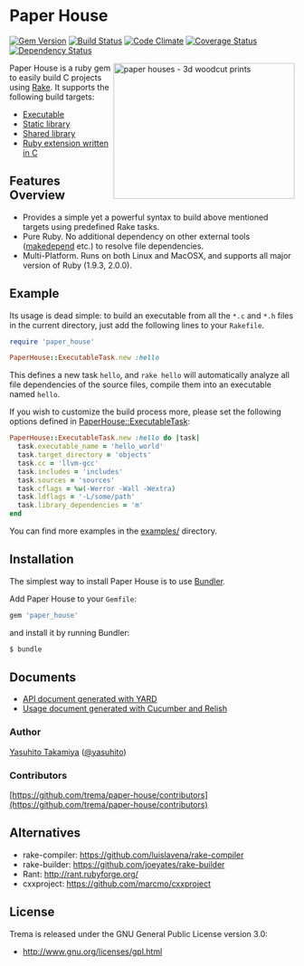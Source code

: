 Paper House
===========
[![Gem Version](https://badge.fury.io/rb/paper_house.png)](http://badge.fury.io/rb/paper_house)
[![Build Status](https://travis-ci.org/trema/paper-house.png?branch=develop)](https://travis-ci.org/trema/paper-house)
[![Code Climate](https://codeclimate.com/github/trema/paper-house.png)](https://codeclimate.com/github/trema/paper-house)
[![Coverage Status](https://coveralls.io/repos/trema/paper-house/badge.png?branch=develop)](https://coveralls.io/r/trema/paper-house)
[![Dependency Status](https://gemnasium.com/trema/paper-house.png)](https://gemnasium.com/trema/paper-house)

<a href="http://www.flickr.com/photos/studiobeerhorst/8221979536/" title="paper houses - 3d woodcut prints by Rick&Brenda Beerhorst, on Flickr"><img src="http://farm9.staticflickr.com/8202/8221979536_60404c309d_n.jpg" width="320" height="240" alt="paper houses - 3d woodcut prints" align="right"></a>

Paper House is a ruby gem to easily build C projects using [Rake](https://github.com/jimweirich/rake). It supports the following build targets:

 * [Executable](http://rubydoc.info/github/trema/paper-house/PaperHouse/ExecutableTask)
 * [Static library](http://rubydoc.info/github/trema/paper-house/PaperHouse/StaticLibraryTask)
 * [Shared library](http://rubydoc.info/github/trema/paper-house/PaperHouse/SharedLibraryTask)
 * [Ruby extension written in C](http://rubydoc.info/github/trema/paper-house/PaperHouse/RubyExtensionTask)


Features Overview
-----------------

 * Provides a simple yet a powerful syntax to build above mentioned
   targets using predefined Rake tasks.
 * Pure Ruby. No additional dependency on other external tools
   ([makedepend](http://linux.die.net/man/1/makedepend) etc.) to
   resolve file dependencies.
 * Multi-Platform. Runs on both Linux and MacOSX, and supports all
   major version of Ruby (1.9.3, 2.0.0).


Example
-------

Its usage is dead simple: to build an executable from all the `*.c`
and `*.h` files in the current directory, just add the following lines
to your `Rakefile`.

```ruby
require 'paper_house'

PaperHouse::ExecutableTask.new :hello
```

This defines a new task `hello`, and `rake hello` will automatically
analyze all file dependencies of the source files, compile them into
an executable named `hello`.

If you wish to customize the build process more, please set the
following options defined in
[PaperHouse::ExecutableTask](http://rubydoc.info/github/trema/paper-house/PaperHouse/ExecutableTask):

```ruby
PaperHouse::ExecutableTask.new :hello do |task|
  task.executable_name = 'hello_world'
  task.target_directory = 'objects'
  task.cc = 'llvm-gcc'
  task.includes = 'includes'
  task.sources = 'sources'
  task.cflags = %w(-Werror -Wall -Wextra)
  task.ldflags = '-L/some/path'
  task.library_dependencies = 'm'
end
```

You can find more examples in the
[examples/](https://github.com/trema/paper-house/tree/master/examples)
directory.


Installation
------------

The simplest way to install Paper House is to use [Bundler](http://gembundler.com/).

Add Paper House to your `Gemfile`:

```ruby
gem 'paper_house'
```

and install it by running Bundler:

```bash
$ bundle
```


Documents
---------

 * [API document generated with YARD](http://rubydoc.info/github/trema/paper-house/frames/file/README.md)
 * [Usage document generated with Cucumber and Relish](https://www.relishapp.com/trema/paper-house/docs)


### Author

[Yasuhito Takamiya](https://github.com/yasuhito) ([@yasuhito](http://twitter.com/yasuhito))

### Contributors

[https://github.com/trema/paper-house/contributors](https://github.com/trema/paper-house/contributors)


Alternatives
------------

 * rake-compiler: https://github.com/luislavena/rake-compiler
 * rake-builder: https://github.com/joeyates/rake-builder
 * Rant: http://rant.rubyforge.org/
 * cxxproject: https://github.com/marcmo/cxxproject


License
-------

Trema is released under the GNU General Public License version 3.0:

* http://www.gnu.org/licenses/gpl.html
